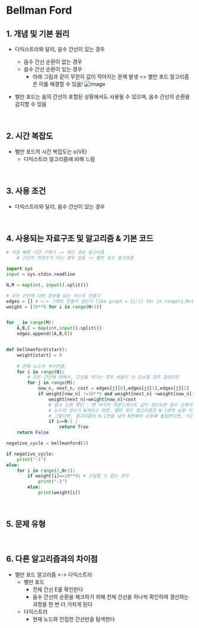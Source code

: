 # Bellman Ford
## 1. 개념 및 기본 원리 
- 다익스트라와 달리, 음수 간선이 있는 경우
  - 음수 간선 순환이 없는 경우
  - 음수 간선 순환이 있는 경우
    - 아래 그림과 같이 무한히 값이 작아지는 문제 발생 => 벨만 포드 알고리즘은 이를 해결할 수 있음! 
![image](https://github.com/AAISSJ/AlgorithmStudy/assets/76966915/98540d3c-ef5a-48f0-86be-7b339c20f605)

- 벨만 포드는 음의 간선이 포함된 상황에서도 사용될 수 있으며, 음수 간선의 순환을 감지할 수 있음 

<br>

## 2. 시간 복잡도
- 벨만 포드의 시간 복잡도는 o(VE)
  - 다익스트라 알고리즘에 비해 느림 

<br>

## 3. 사용 조건
- 다익스트라와 달리, 음수 간선이 있는 경우

<br>

## 4. 사용되는 자료구조 및 알고리즘 & 기본 코드
```python
# 가장 빠른 시간 구하기 -> 최단 경로 알고리즘 
    # 간선이 자연수가 아닌 경우 있음 -> 벨만 포드 알고리즘 

import sys 
input = sys.stdin.readline 

N,M = map(int, input().split())

# 모든 간선에 대한 정보를 담는 리스트 만들기 
edges = [] # <-> 그래프 만들지 않는다 like graph = {i:[] for in range(1,N+1)}
weight = [10**9 for i in range(N+1)]


for _ in range(M):
    A,B,C = map(int,input().split())
    edges.append((A,B,C))


def bellmanford(start):
    weight[start] = 0 
    
    # 전체 노드의 개수만큼,  
    for i in range(N): 
        # 모든 간선에 대해서, 간선을 지나는 경우 비용이 더 감소할 경우 업데이트
        for j in range(M): 
            now_n, next_n, cost = edges[j][0],edges[j][1],edges[j][2]
            if weight[now_n] !=10**9 and weight[next_n] >weight[now_n]+cost: 
                weight[next_n]=weight[now_n]+cost
                # 음수 순환 확인 : 맨 마지막 라운드에서도 값이 갱신되면 음수 순환이 존재한다는 것!
                # 노드의 갯수가 N개라고 하면, 벨만 포드 알고리즘은 N-1번의 순환 이내에 최적화된 경로를 반드시 뱉어낸다.
                # 그렇다면, 알고리즘이 N-1번을 넘어 N번째의 순환에 돌입한다면, 이건 뭔가 하자가 있는 (음수 사이클이 있는) 케이스라고 생각할 수 있다
                if i==N-1 : 
                    return True
    return False 

negative_cycle = bellmanford(1)

if negative_cycle: 
    print("-1")
else: 
    for i in range(2,N+1):
        if weight[i]==10**9: # 도달할 수 없는 경우 
            print("-1")
        else:
            print(weight[i])
```
<br>

## 5. 문제 유형

<br>

## 6. 다른 알고리즘과의 차이점 
- 벨만 포드 알고리즘 <-> 다익스트라 
  - 벨만 포드
    - 전체 간선 E를 확인한다
    - 음수 간선의 순환을 체크하기 위해 전체 간선을 하나씩 확인하여 갱신하는 과정을 한 번 더 거치게 된다 
  - 다익스트라
    - 현재 노드와 인접한 간선만을 탐색한다 
